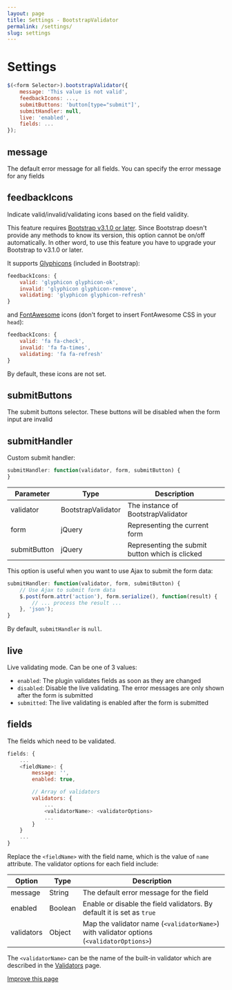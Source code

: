 ```yaml
---
layout: page
title: Settings - BootstrapValidator
permalink: /settings/
slug: settings
---
```


# Settings

```javascript
$(<form Selector>).bootstrapValidator({
    message: 'This value is not valid',
    feedbackIcons: ...,
    submitButtons: 'button[type="submit"]',
    submitHandler: null,
    live: 'enabled',
    fields: ...
});
```

## message

The default error message for all fields. You can specify the error message for any fields

## feedbackIcons

Indicate valid/invalid/validating icons based on the field validity.

This feature requires [Bootstrap v3.1.0 or later](http://getbootstrap.com/css/#forms-control-validation).
Since Bootstrap doesn't provide any methods to know its version, this option cannot be on/off automatically.
In other word, to use this feature you have to upgrade your Bootstrap to v3.1.0 or later.

It supports [Glyphicons](http://getbootstrap.com/components/#glyphicons) (included in Bootstrap):

```javascript
feedbackIcons: {
    valid: 'glyphicon glyphicon-ok',
    invalid: 'glyphicon glyphicon-remove',
    validating: 'glyphicon glyphicon-refresh'
}
```

and [FontAwesome](http://fontawesome.io/icons) icons (don't forget to insert FontAwesome CSS in your ```head```):

```javascript
feedbackIcons: {
    valid: 'fa fa-check',
    invalid: 'fa fa-times',
    validating: 'fa fa-refresh'
}
```

By default, these icons are not set.

## submitButtons

The submit buttons selector. These buttons will be disabled when the form input are invalid

## submitHandler

Custom submit handler:

```javascript
submitHandler: function(validator, form, submitButton) {
}
```

Parameter    | Type                 | Description
-------------|----------------------|------------
validator    | BootstrapValidator   | The instance of BootstrapValidator
form         | jQuery               | Representing the current form
submitButton | jQuery               | Representing the submit button which is clicked

This option is useful when you want to use Ajax to submit the form data:

```javascript
submitHandler: function(validator, form, submitButton) {
    // Use Ajax to submit form data
    $.post(form.attr('action'), form.serialize(), function(result) {
        // ... process the result ...
    }, 'json');
}
```

By default, ```submitHandler``` is ```null```.

## live ##

Live validating mode. Can be one of 3 values:

* ```enabled```: The plugin validates fields as soon as they are changed
* ```disabled```: Disable the live validating. The error messages are only shown after the form is submitted
* ```submitted```: The live validating is enabled after the form is submitted

## fields

The fields which need to be validated.

```javascript
fields: {
    ...
    <fieldName>: {
        message: '',
        enabled: true,

        // Array of validators
        validators: {
            ...
            <validatorName>: <validatorOptions>
            ...
        }
    }
    ...
}
```

Replace the ```<fieldName>``` with the field name, which is the value of ```name``` attribute.
The validator options for each field include:

Option     | Type    | Description
-----------|---------|------------
message    | String  | The default error message for the field
enabled    | Boolean | Enable or disable the field validators. By default it is set as ```true```
validators | Object  | Map the validator name (```<validatorName>```) with validator options (```<validatorOptions>```)

The ```<validatorName>``` can be the name of the built-in validator which are described in the [Validators](/validators/) page.

<a href="https://github.com/nghuuphuoc/bootstrapvalidator/edit/gh-pages/settings.md" class="btn btn-info">Improve this page</a>
